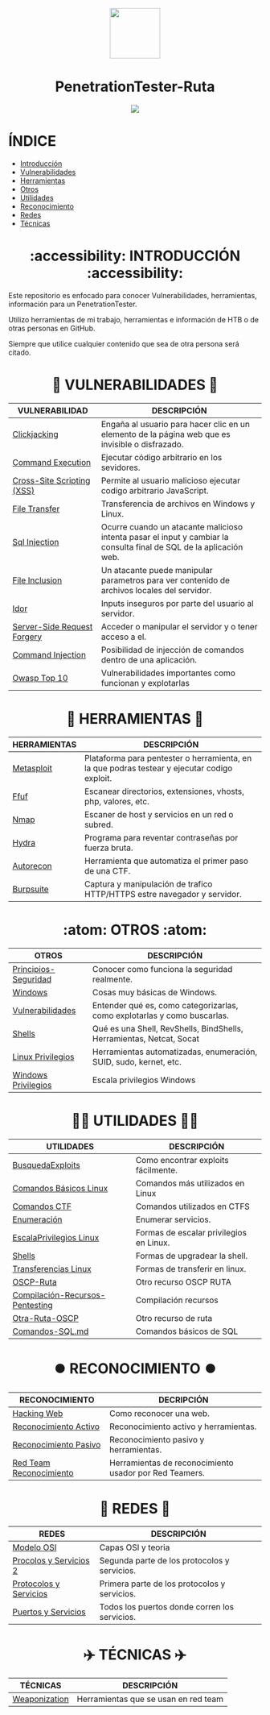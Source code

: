 <div>
<p align="center"><img height=100px width=100px src="https://github.com/user-attachments/assets/28eba669-a8dd-418a-bc8d-cc7c8e147edc"></p>
<h1 align="center">PenetrationTester-Ruta</h1>
</div>

<p align="center"><img src="https://github.com/D4l1-web/PenetrationTester-Ruta/assets/79869523/bd072136-150b-4f3e-a380-2ed891b45e11"></p>

# ÍNDICE

- [Introducción](https://github.com/d4l1v3rd3/PenetrationTester-Ruta?tab=readme-ov-file#accessibility--introducción--accessibility)
- [Vulnerabilidades](https://github.com/d4l1v3rd3/PenetrationTester-Ruta?tab=readme-ov-file#--vulnerabilidades--)
- [Herramientas](https://github.com/d4l1v3rd3/PenetrationTester-Ruta?tab=readme-ov-file#--herramientas--)
- [Otros](https://github.com/d4l1v3rd3/PenetrationTester-Ruta?tab=readme-ov-file#-atom-otros-atom-)
- [Utilidades](https://github.com/d4l1v3rd3/PenetrationTester-Ruta?tab=readme-ov-file#--utilidades--)
- [Reconocimiento](https://github.com/d4l1v3rd3/PenetrationTester-Ruta/tree/main?tab=readme-ov-file#-%EF%B8%8F-reconocimiento-%EF%B8%8F-)
- [Redes](https://github.com/d4l1v3rd3/PenetrationTester-Ruta/tree/main?tab=readme-ov-file#--redes--)
- [Técnicas](https://github.com/d4l1v3rd3/PenetrationTester-Ruta/blob/main/README.md#-%EF%B8%8F-técnicas-%EF%B8%8F-)

 <h1 align="center">:accessibility:  INTRODUCCIÓN  :accessibility:</h1> 

Este repositorio es enfocado para conocer Vulnerabilidades, herramientas, información para un PenetrationTester.

Utilizo herramientas de mi trabajo, herramientas e información de HTB o de otras personas en GitHub.

Siempre que utilice cualquier contenido que sea de otra persona será citado.

<h1 align="center">🤯  VULNERABILIDADES  🤯</h1>

VULNERABILIDAD | DESCRIPCIÓN
---- | ----
[Clickjacking](https://github.com/D4l1-web/PenetrationTester-Ruta/blob/main/Vulnerabilidades/Clickjacking.md) | Engaña al usuario para hacer clic en un elemento de la página web que es invisible o disfrazado. 
[Command Execution](https://github.com/D4l1-web/PenetrationTester-Ruta/blob/main/Vulnerabilidades/Command_Execution.md) |  Ejecutar código arbitrario en los sevidores. 
[Cross-Site Scripting (XSS)](https://github.com/D4l1-web/PenetrationTester-Ruta/blob/main/Vulnerabilidades/Cross-Site%20Scripting.md) | Permite al usuario malicioso ejecutar codigo arbitrario JavaScript.
[File Transfer](https://github.com/D4l1-web/PenetrationTester-Ruta/blob/main/Vulnerabilidades/File-Transfer.md) | Transferencia de archivos en Windows y Linux.
[Sql Injection](https://github.com/D4l1-web/PenetrationTester-Ruta/blob/main/Vulnerabilidades/Fundamentos_SQL_Injection.md) | Ocurre cuando un atacante malicioso intenta pasar el input y cambiar la consulta final de SQL de la aplicación web.
[File Inclusion](https://github.com/D4l1-web/PenetrationTester-Ruta/blob/main/Vulnerabilidades/FILE%20INCLUSION.md) | Un atacante puede manipular  parametros para ver contenido de archivos locales del servidor.
[Idor](https://github.com/d4l1v3rd3/PenetrationTester-Ruta/blob/main/Vulnerabilidades/IDOR.md) | Inputs inseguros por parte del usuario al servidor.
[Server-Side Request Forgery](https://github.com/d4l1v3rd3/PenetrationTester-Ruta/blob/main/Vulnerabilidades/SSRF.md) | Acceder o manipular el servidor y o tener acceso a el.
[Command Injection](https://github.com/d4l1v3rd3/PenetrationTester-Ruta/blob/main/Vulnerabilidades/COMMAND_INJECTION.md) | Posibilidad de injección de comandos dentro de una aplicación.
[Owasp Top 10](https://github.com/d4l1v3rd3/PenetrationTester-Ruta/blob/main/Vulnerabilidades/OWASP%20Top%2010.md) | Vulnerabilidades importantes como funcionan y explotarlas

<h1 align="center"> 🧰 HERRAMIENTAS 🧰 </h1>

HERRAMIENTAS | DESCRIPCIÓN
---- | -----
[Metasploit](https://github.com/D4l1-web/PenetrationTester-Ruta/blob/main/Herramientas/Metasploit.md) | Plataforma para pentester o herramienta, en la que podras testear y ejecutar codigo exploit.
[Ffuf](https://github.com/D4l1-web/PenetrationTester-Ruta/blob/main/Herramientas/FFUF.md) | Escanear directorios, extensiones, vhosts, php, valores, etc.
[Nmap](https://github.com/D4l1-web/PenetrationTester-Ruta/blob/main/Herramientas/Nmap.md) | Escaner de host y servicios en un red o subred.
[Hydra](https://github.com/D4l1-web/PenetrationTester-Ruta/blob/main/Herramientas/Hydra.md) | Programa para reventar contraseñas por fuerza bruta.
[Autorecon](https://github.com/Tib3rius/AutoRecon/tree/main) | Herramienta que automatiza el primer paso de una CTF.
[Burpsuite](https://github.com/d4l1v3rd3/PenetrationTester-Ruta/blob/main/Herramientas/BurpSuite.md) | Captura y manipulación de trafico HTTP/HTTPS estre navegador y servidor.

<h1 align="center"> :atom: OTROS :atom: </h1>

OTROS | DESCRIPCIÓN
---- | -----
[Principios-Seguridad](https://github.com/D4l1-web/PenetrationTester-Ruta/blob/main/Otros/Principios_Seguridad.md) | Conocer como funciona la seguridad realmente.
[Windows](https://github.com/D4l1-web/PenetrationTester-Ruta/blob/main/Otros/Windows.md) | Cosas muy básicas de Windows.
[Vulnerabilidades](https://github.com/d4l1v3rd3/PenetrationTester-Ruta/blob/main/Otros/Vulnerabilidades.md) | Entender qué es, como categorizarlas, como explotarlas y como buscarlas.
[Shells](https://github.com/d4l1v3rd3/PenetrationTester-Ruta/blob/main/Otros/Shell.md) | Qué es una Shell, RevShells, BindShells, Herramientas, Netcat, Socat |
[Linux Privilegios](https://github.com/d4l1v3rd3/PenetrationTester-Ruta/blob/main/Otros/Linux_Escala_Privilegios.md) | Herramientas automatizadas, enumeración, SUID, sudo, kernet, etc. 
[Windows Privilegios](https://github.com/d4l1v3rd3/PenetrationTester-Ruta/blob/main/Otros/Windows_Escala_Privilegios.md) | Escala privilegios Windows 

<h1 align="center"> 🧑‍🚀 UTILIDADES 🧑‍🚀 </h1>

UTILIDADES | DESCRIPCIÓN
------ | ------
[BusquedaExploits](https://github.com/D4l1-web/PenetrationTester-Ruta/blob/main/Utilidades/BusquedaExploit) | Como encontrar exploits fácilmente.
[Comandos Básicos Linux](https://github.com/d4l1v3rd3/PenetrationTester-Ruta/blob/main/Utilidades/Comandos-Básicos-linux.md) | Comandos más utilizados en Linux
[Comandos CTF](https://github.com/d4l1v3rd3/PenetrationTester-Ruta/blob/main/Utilidades/Comandos_CTF.md) | Comandos utilizados en CTFS
[Enumeración](https://github.com/D4l1-web/PenetrationTester-Ruta/blob/main/Utilidades/Enumeracion) | Enumerar servicios.
[EscalaPrivilegios Linux](https://github.com/D4l1-web/PenetrationTester-Ruta/blob/main/Utilidades/EscalaPrivilegiosLinux) | Formas de escalar privilegios en Linux.
[Shells](https://github.com/D4l1-web/PenetrationTester-Ruta/blob/main/Utilidades/Shells) | Formas de upgradear la shell.
[Transferencias Linux](https://github.com/D4l1-web/PenetrationTester-Ruta/blob/main/Utilidades/TransferenciaLinux) | Formas de transferir en linux.
[OSCP-Ruta](https://github.com/CountablyInfinite/oscp_cheatsheet) | Otro recurso OSCP RUTA
[Compilación-Recursos-Pentesting](https://github.com/adon90/pentest_compilation) | Compilación recursos
[Otra-Ruta-OSCP](https://johnjhacking.com/blog/oscp-reborn-2023/) | Otro recurso de ruta
[Comandos-SQL.md](https://github.com/d4l1v3rd3/PenetrationTester-Ruta/blob/main/Utilidades/Comandos_SQL.md) | Comandos básicos de SQL

<h1 align="center"> ⏺️ RECONOCIMIENTO ⏺️ </h1>

RECONOCIMIENTO | DECRIPCIÓN
--- | ---
[Hacking Web](https://github.com/d4l1v3rd3/PenetrationTester-Ruta/blob/main/Reconocimiento/Introducción_Hacking_Web.md) | Como reconocer una web.
[Reconocimiento Activo](https://github.com/d4l1v3rd3/PenetrationTester-Ruta/blob/main/Reconocimiento/Reconocimiento_activo.md) | Reconocimiento activo y herramientas.
[Reconocimiento Pasivo](https://github.com/d4l1v3rd3/PenetrationTester-Ruta/blob/main/Reconocimiento/Reconocimiento_pasivo.md) | Reconocimiento pasivo y herramientas.
[Red Team Reconocimiento](https://github.com/d4l1v3rd3/PenetrationTester-Ruta/blob/main/Reconocimiento/Red_Team_Recon.md) | Herramientas de reconocimiento usador por Red Teamers.

<h1 align="center"> 🎲 REDES 🎲 </h1>

REDES | DESCRIPCIÓN
--- | ---
[Modelo OSI](https://github.com/d4l1v3rd3/PenetrationTester-Ruta/blob/main/Redes/ModeloOSI.md) | Capas OSI y teoria
[Procolos y Servicios 2](https://github.com/d4l1v3rd3/PenetrationTester-Ruta/blob/main/Redes/PROCOLOS_SERVICIOS_2.md) | Segunda parte de los protocolos y servicios.
[Protocolos y Servicios](https://github.com/d4l1v3rd3/PenetrationTester-Ruta/blob/main/Redes/Protocolos_Servicios.md) | Primera parte de los protocolos y servicios.
[Puertos y Servicios](https://github.com/d4l1v3rd3/PenetrationTester-Ruta/blob/main/Redes/Puertos_Servicios.md) | Todos los puertos donde corren los servicios.

<h1 align="center"> ✈️ TÉCNICAS ✈️ </h1>

TÉCNICAS | DESCRIPCIÓN
--- | ---
[Weaponization](https://github.com/d4l1v3rd3/PenetrationTester-Ruta/blob/main/Tecnicas/Weaponization_RedTeam.md) | Herramientas que se usan en red team
